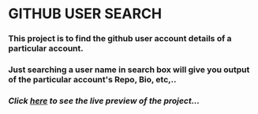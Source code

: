 # GITHUB USER SEARCH

### This project is to find the github user account details of a particular account.
### Just searching a user name in search box will give you output of the particular account's Repo, Bio, etc,..
### ***Click <a href="https://venkatavijayabhaskar007.github.io/Search_GITHUB_user/">here</a> to see the live preview of the project...***
